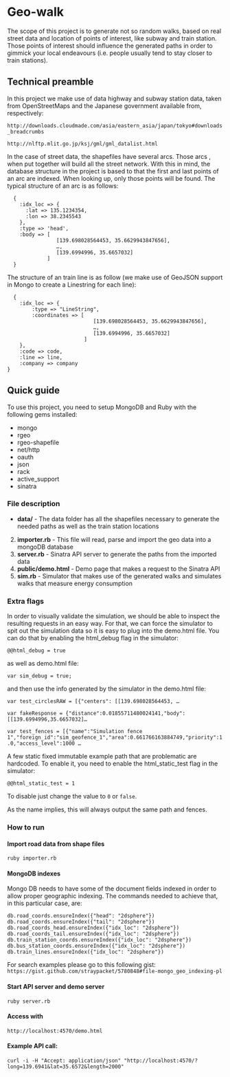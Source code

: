 # Geo-walk
The scope of this project is to generate not so random walks, based on real street data and location of points of interest, like subway and train station. 
Those points of interest should influence the generated paths in order to gimmick your local endeavours (i.e. people usually tend to stay closer to train stations).

## Technical preamble

In this project we make use of data highway and subway station data, taken from OpenStreetMaps and the Japanese government available from, respectively:

`http://downloads.cloudmade.com/asia/eastern_asia/japan/tokyo#downloads_breadcrumbs`

`http://nlftp.mlit.go.jp/ksj/gml/gml_datalist.html`

In the case of street data, the shapefiles have several arcs. Those arcs , when put together will build all the street network. With this in mind, the database structure in the project is based to that the first and last points of an arc are indexed. When looking up, only those points will be found. The typical structure of an arc is as follows:

      {
        :idx_loc => {
          :lat => 135.1234354,
          :lon => 38.2345543
        },
        :type => 'head',
        :body => [
        			[139.698028564453, 35.6629943847656],
         			…, 
         			[139.6994996, 35.6657032]
         		 ]
      }
      
The structure of an train line is as follow (we make use of GeoJSON support in Mongo to create a Linestring for each line):
      
      {
      	:idx_loc => {
        	:type => "LineString",
        	:coordinates => [
        			  			[139.698028564453, 35.6629943847656],
         						…, 
         						[139.6994996, 35.6657032]
         					 ]
      	},
      	:code => code,
      	:line => line,
      	:company => company
    }

## Quick guide
To use this project, you need to setup MongoDB and Ruby with the following gems installed:

* mongo
* rgeo
* rgeo-shapefile
* net/http
* oauth
* json
* rack
* active_support
* sinatra

### File description

* **data/** - The data folder has all the shapefiles necessary to generate the needed paths as well as the train station locations

2. **importer.rb** - This file will read, parse and import the geo data into a mongoDB database
3. **server.rb** - Sinatra API server to generate the paths from the imported data
4. **public/demo.html** - Demo page that makes a request to the Sinatra API
5. **sim.rb** - Simulator that makes use of the generated walks and simulates walks that measure energy consumption

### Extra flags
In order to visually validate the simulation, we should be able to inspect the resulting requests in an easy way. For that, we can force the simulator to spit out the simulation data so it is easy to plug into the demo.html file. You can do that by enabling the html_debug flag in the simulator: 

`@@html_debug = true`

as well as demo.html file:

`var sim_debug = true;`

and then use the info generated by the simulator in the demo.html file:

`var test_circlesRAW = [{"centers": [[139.698028564453, …`

`var fakeResponse = {"distance":0.01855711480024141,"body":[[139.6994996,35.6657032]…`

`var test_fences = [{"name":"Simulation fence 1","foreign_id":"sim_geofence_1","area":0.661766163884749,"priority":1.0,"access_level":1000 …`

A few static fixed immutable example path that are problematic are hardcoded. To enable it, you need to enable the html_static_test flag in the simulator:

`@@html_static_test = 1`

To disable just change the value to `0` or `false`.

As the name implies, this will always output the same path and fences.

### How to run

#### Import road data from shape files

`ruby importer.rb`

#### MongoDB indexes
Mongo DB needs to have some of the document fields indexed in order to allow proper geographic indexing. The commands needed to achieve that, in this particular case, are:

`db.road_coords.ensureIndex({"head": "2dsphere"})`
`db.road_coords.ensureIndex({"tail": "2dsphere"})`
`db.road_coords_head.ensureIndex({"idx_loc": "2dsphere"})`
`db.road_coords_tail.ensureIndex({"idx_loc": "2dsphere"})`
`db.train_station_coords.ensureIndex({"idx_loc": "2dsphere"})`
`db.bus_station_coords.ensureIndex({"idx_loc": "2dsphere"})`
`db.train_lines.ensureIndex({"idx_loc": "2dsphere"})`

For search examples please go to this following gist:
`https://gist.github.com/straypacket/5780848#file-mongo_geo_indexing-pl`

#### Start API server and demo server
`ruby server.rb`

#### Access with

`http://localhost:4570/demo.html`

#### Example API call: 

`curl -i -H "Accept: application/json" "http://localhost:4570/?long=139.6941&lat=35.6572&length=2000"`